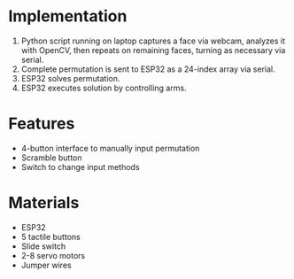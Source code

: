 # Implementation
1. Python script running on laptop captures a face via webcam, analyzes it with OpenCV, then repeats on remaining faces, turning as necessary via serial.
2. Complete permutation is sent to ESP32 as a 24-index array via serial.
3. ESP32 solves permutation. 
4. ESP32 executes solution by controlling arms. 

# Features
- 4-button interface to manually input permutation
- Scramble button
- Switch to change input methods

# Materials
- ESP32
- 5 tactile buttons
- Slide switch
- 2-8 servo motors 
- Jumper wires